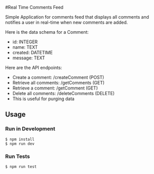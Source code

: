 #Real Time Comments Feed

Simple Application for comments feed that displays all comments and notifies a user in real-time when new comments are added.

Here is the data schema for a Comment:
* id: INTEGER
* name: TEXT
* created: DATETIME
* message: TEXT

Here are the API endpoints:
* Create a comment: /createComment (POST)
* Retrieve all comments: /getComments (GET)
* Retrieve a comment: /getComment (GET)
* Delete all comments: /deleteComments (DELETE)
* This is useful for purging data

## Usage

### Run in Development

```
$ npm install
$ npm run dev
```

### Run Tests

```
$ npm run test
```